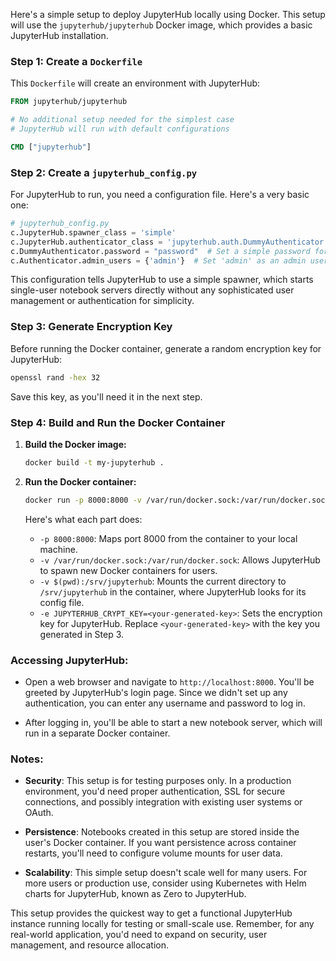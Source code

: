 Here's a simple setup to deploy JupyterHub locally using Docker. This setup will use the `jupyterhub/jupyterhub` Docker image, which provides a basic JupyterHub installation.

### **Step 1: Create a `Dockerfile`**

This `Dockerfile` will create an environment with JupyterHub:

```Dockerfile
FROM jupyterhub/jupyterhub

# No additional setup needed for the simplest case
# JupyterHub will run with default configurations

CMD ["jupyterhub"]
```

### **Step 2: Create a `jupyterhub_config.py`**

For JupyterHub to run, you need a configuration file. Here's a very basic one:

```python
# jupyterhub_config.py
c.JupyterHub.spawner_class = 'simple'
c.JupyterHub.authenticator_class = 'jupyterhub.auth.DummyAuthenticator'
c.DummyAuthenticator.password = "password"  # Set a simple password for all users
c.Authenticator.admin_users = {'admin'}  # Set 'admin' as an admin user
```

This configuration tells JupyterHub to use a simple spawner, which starts single-user notebook servers directly without any sophisticated user management or authentication for simplicity.



### **Step 3: Generate Encryption Key**

Before running the Docker container, generate a random encryption key for JupyterHub:

```bash
openssl rand -hex 32
```

Save this key, as you'll need it in the next step.



### **Step 4: Build and Run the Docker Container**

1. **Build the Docker image:**

   ```bash
   docker build -t my-jupyterhub .
   ```

2. **Run the Docker container:**

   ```bash
   docker run -p 8000:8000 -v /var/run/docker.sock:/var/run/docker.sock -v $(pwd):/srv/jupyterhub -e JUPYTERHUB_CRYPT_KEY=<your-generated-key> my-jupyterhub
   ```

   Here's what each part does:
   - `-p 8000:8000`: Maps port 8000 from the container to your local machine.
   - `-v /var/run/docker.sock:/var/run/docker.sock`: Allows JupyterHub to spawn new Docker containers for users.
   - `-v $(pwd):/srv/jupyterhub`: Mounts the current directory to `/srv/jupyterhub` in the container, where JupyterHub looks for its config file.
   - `-e JUPYTERHUB_CRYPT_KEY=<your-generated-key>`: Sets the encryption key for JupyterHub. Replace `<your-generated-key>` with the key you generated in Step 3.

### **Accessing JupyterHub:**

- Open a web browser and navigate to `http://localhost:8000`. You'll be greeted by JupyterHub's login page. Since we didn't set up any authentication, you can enter any username and password to log in.

- After logging in, you'll be able to start a new notebook server, which will run in a separate Docker container.

### **Notes:**

- **Security**: This setup is for testing purposes only. In a production environment, you'd need proper authentication, SSL for secure connections, and possibly integration with existing user systems or OAuth.

- **Persistence**: Notebooks created in this setup are stored inside the user's Docker container. If you want persistence across container restarts, you'll need to configure volume mounts for user data.

- **Scalability**: This simple setup doesn't scale well for many users. For more users or production use, consider using Kubernetes with Helm charts for JupyterHub, known as Zero to JupyterHub.

This setup provides the quickest way to get a functional JupyterHub instance running locally for testing or small-scale use. Remember, for any real-world application, you'd need to expand on security, user management, and resource allocation.